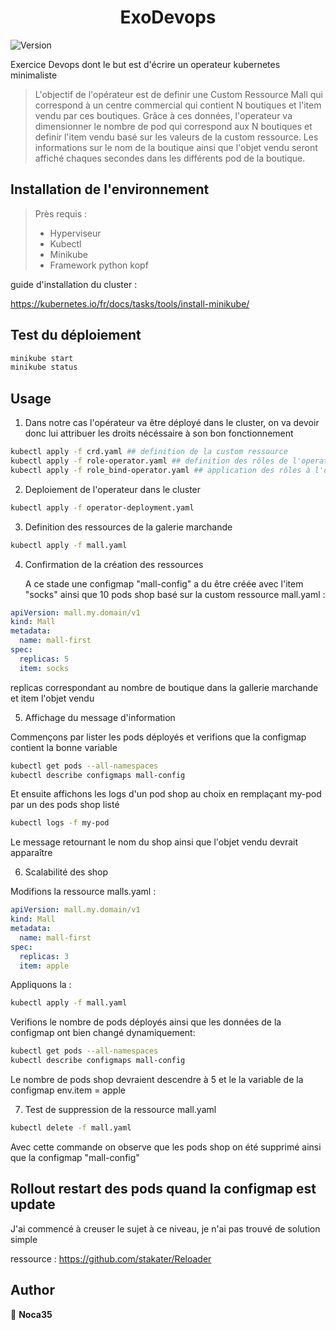 <h1 align="center">ExoDevops</h1>
<p>
  <img alt="Version" src="https://img.shields.io/badge/version-0.1-blue.svg?cacheSeconds=2592000" />
</p>

Exercice Devops dont le but est d'écrire un operateur kubernetes minimaliste

> L'objectif de l'opérateur est de definir une Custom Ressource Mall qui correspond à un centre commercial qui contient N boutiques et l'item vendu par ces boutiques.
> Grâce à ces données, l'operateur va dimensionner le nombre de pod qui correspond aux N boutiques et definir l'item vendu basé sur les valeurs de la custom ressource.
> Les informations sur le nom de la boutique ainsi que l'objet vendu seront affiché chaques secondes dans les différents pod de la boutique. 

## Installation de l'environnement

> Près requis :
>	* Hyperviseur
>	* Kubectl
>	* Minikube
>	* Framework python kopf	

guide d'installation du cluster :

https://kubernetes.io/fr/docs/tasks/tools/install-minikube/

## Test du déploiement

```sh
minikube start
minikube status
```

## Usage

 1. Dans notre cas l'opérateur va être déployé dans le cluster, on va devoir donc lui attribuer les droits nécéssaire à son bon fonctionnement

```sh
kubectl apply -f crd.yaml ## definition de la custom ressource
kubectl apply -f role-operator.yaml ## definition des rôles de l'operateur
kubectl apply -f role_bind-operator.yaml ## application des rôles à l'operateur 
```
 2. Deploiement de l'operateur dans le cluster

```sh
kubectl apply -f operator-deployment.yaml
```

 3. Definition des ressources de la galerie marchande

```sh
kubectl apply -f mall.yaml
```

 4. Confirmation de la création des ressources

    A ce stade une configmap "mall-config" a du être créée avec l'item "socks" ainsi que 10 pods shop basé sur la custom ressource mall.yaml :

```yaml
apiVersion: mall.my.domain/v1
kind: Mall
metadata:
  name: mall-first
spec:
  replicas: 5
  item: socks
```

   replicas correspondant au nombre de boutique dans la gallerie marchande et item l'objet vendu

 5. Affichage du message d'information

   Commençons par lister les pods déployés et verifions que la configmap contient la bonne variable 

```sh
kubectl get pods --all-namespaces
kubectl describe configmaps mall-config
```

   Et ensuite affichons les logs d'un pod shop au choix en remplaçant my-pod par un des pods shop listé

```sh
kubectl logs -f my-pod
```

   Le message retournant le nom du shop ainsi que l'objet vendu devrait apparaître

 6. Scalabilité des shop

   Modifions la ressource malls.yaml :

```yaml
apiVersion: mall.my.domain/v1
kind: Mall
metadata:
  name: mall-first
spec:
  replicas: 3
  item: apple
```

   Appliquons la :

```sh
kubectl apply -f mall.yaml
```

   Verifions le nombre de pods déployés ainsi que les données de la configmap ont bien changé dynamiquement:

```sh
kubectl get pods --all-namespaces
kubectl describe configmaps mall-config

```
   Le nombre de pods shop devraient descendre à 5 et le la variable de la configmap env.item = apple


 7. Test de suppression de la ressource mall.yaml

```sh
kubectl delete -f mall.yaml
```

   Avec cette commande on observe que les pods shop on été supprimé ainsi que la configmap "mall-config"


## Rollout restart des pods quand la configmap est update

  J'ai commencé à creuser le sujet à ce niveau, je n'ai pas trouvé de solution simple 
 
  ressource : https://github.com/stakater/Reloader


## Author

👤 **Noca35**

